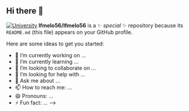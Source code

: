 ## Hi there 👋

[![University](https://img.shields.io/badge/UCSAL-Systems%20Analysis%20%26%20Development-blueviolet)](https://www.ucsal.br/)
**lfmelo56/lfmelo56** is a ✨ _special_ ✨ repository because its `README.md` (this file) appears on your GitHub profile.

Here are some ideas to get you started:

- 🔭 I’m currently working on ...
- 🌱 I’m currently learning ...
- 👯 I’m looking to collaborate on ...
- 🤔 I’m looking for help with ...
- 💬 Ask me about ...
- 📫 How to reach me: ...
- 😄 Pronouns: ...
- ⚡ Fun fact: ...
-->
